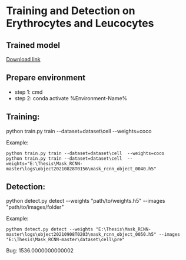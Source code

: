 # Training and Detection on Erythrocytes and Leucocytes

## Trained model
[Download link](https://drive.google.com/drive/folders/1EVYDdEjKRNLR4bPV15Op9IcinW8bQ_iN?usp=sharing)

## Prepare environment
- step 1: cmd
- step 2: conda activate %Environment-Name%

## Training:
python train.py train --dataset=dataset\cell  --weights=coco

Example: 
```
python train.py train --dataset=dataset\cell  --weights=coco
python train.py train --dataset=dataset\cell  --weights="E:\Thesis\Mask_RCNN-master\logs\object20210828T0156\mask_rcnn_object_0040.h5"
```

## Detection:
python detect.py detect --weights "path/to/weights.h5" --images "path/to/images/folder"

Example: 
```
python detect.py detect --weights "E:\Thesis\Mask_RCNN-master\logs\object20210908T0203\mask_rcnn_object_0050.h5" --images "E:\Thesis\Mask_RCNN-master\dataset\cell\pre"
```

Bug: 1536.0000000000002